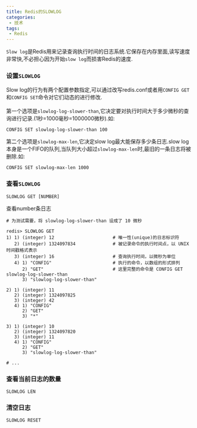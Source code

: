 ```yaml
---
title: Redis的SLOWLOG
categories:
 - 技术
tags:
 - Redis
---
```


`Slow log`是Redis用来记录查询执行时间的日志系统.它保存在内存里面,读写速度非常快,不必担心因为开始`slow log`而损害Redis的速度.

### 设置`SLOWLOG`
Slow log的行为有两个配置参数指定,可以通过改写redis.conf或者用`CONFIG GET`和`CONFIG SET`命令对它们动态的进行修改.<br>
<br>
第一个选项是`slowlog-log-slower-than`,它决定要对执行时间大于多少微秒的查询进行记录.(1秒=1000毫秒=1000000微秒).如:
```
CONFIG SET slowlog-log-slower-than 100
```
第二个选项是`slowlog-max-len`,它决定slow log最大能保存多少条日志.slow log本身是一个FIFO的队列,当队列大小超过`slowlog-max-len`时,最旧的一条日志将被删除.如:
```
CONFIG SET slowlog-max-len 1000
```

### 查看`SLOWLOG`
```
SLOWLOG GET [NUMBER]
```
查看number条日志
```
# 为测试需要，将 slowlog-log-slower-than 设成了 10 微秒

redis> SLOWLOG GET
1) 1) (integer) 12                      # 唯一性(unique)的日志标识符
   2) (integer) 1324097834              # 被记录命令的执行时间点，以 UNIX 时间戳格式表示
   3) (integer) 16                      # 查询执行时间，以微秒为单位
   4) 1) "CONFIG"                       # 执行的命令，以数组的形式排列
      2) "GET"                          # 这里完整的命令是 CONFIG GET slowlog-log-slower-than
      3) "slowlog-log-slower-than"

2) 1) (integer) 11
   2) (integer) 1324097825
   3) (integer) 42
   4) 1) "CONFIG"
      2) "GET"
      3) "*"

3) 1) (integer) 10
   2) (integer) 1324097820
   3) (integer) 11
   4) 1) "CONFIG"
      2) "GET"
      3) "slowlog-log-slower-than"

# ...
```

### 查看当前日志的数量
```
SLOWLOG LEN
```

### 清空日志
```
SLOWLOG RESET
```
